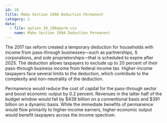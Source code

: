 ```yaml
---
id: 10
title: Make Section 199A Deduction Permanent
category: 1
data:
  - file: option_10_199aperm.csv
    name: Make Section 199A Deduction Permanent
---
```


The 2017 tax reform created a temporary deduction for households with income from pass-through businesses—such as partnerships, S corporations, and sole proprietorships—that is scheduled to expire after 2025. The deduction allows taxpayers to exclude up to 20 percent of their pass-through business income from federal income tax. Higher-income taxpayers face several limits to the deduction, which contribute to the complexity and non-neutrality of the deduction.

Permanence would reduce the cost of capital for the pass-through sector and boost economic output by 0.2 percent. Revenues in the latter half of the budget window would fall by $439 billion on a conventional basis and $391 billion on a dynamic basis. While the immediate benefits of permanence would flow primarily to higher-income earners, higher economic output would benefit taxpayers across the income spectrum.
